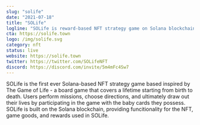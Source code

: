 ```yaml
---
slug: "solife"
date: "2021-07-18"
title: "SOLife"
logline: "SOLife is reward-based NFT strategy game on Solana blockchain."
cta: https://solife.town
logo: /img/solife.svg
category: nft
status: live
website: https://solife.town
twitter: https://twitter.com/SOLifeNFT
discord: https://discord.com/invite/5m4mFc4Sw7
---
```


SOLife is the first ever Solana-based NFT strategy game based inspired by The Game of Life - a board game that covers a lifetime starting from birth to death.
Users perform missions, choose directions, and ultimately draw out their lives by participating in the game with the baby cards they possess. SOLife is built on the Solana blockchain, providing funcitionality for the NFT, game goods, and rewards used in SOLife.
